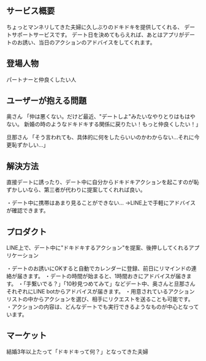 ## サービス概要
ちょっとマンネリしてきた夫婦に久しぶりのドキドキを提供してくれる、
デートサポートサービスです。
デート日を決めてもらえれば、あとはアプリがデートのお誘い、当日のアクションのアドバイスをしてくれます。

## 登場人物
パートナーと仲良くしたい人

## ユーザーが抱える問題
奥さん
「仲は悪くない。だけど最近、"デートしよ"みたいなやりとりはもはやない。
新婚の時のようなドキドキする関係に戻りたい！もっと仲良くしたい！」

旦那さん
「そう言われても、具体的に何をしたらいいのかわからない…それに今更恥ずかしい…」

## 解決方法
直接デートに誘ったり、デート中に自分からドキドキアクションを起こすのが恥ずかしいなら、第三者が代わりに提案してくれれば良い。

・デート中に携帯はあまり見ることができない…
→LINE上で手軽にアドバイスが確認できます。

## プロダクト
LINE上で、デート中に"ドキドキするアクション"を提案、後押ししてくれるアプリケーション

・デートのお誘いにOKすると自動でカレンダーに登録、前日にリマインドの連絡が届きます。
・デートの時間が始まると、1時間おきにアドバイスが届きます。
・「手繋いでる？」「10秒見つめてみて」などデート中、奥さんと旦那さんそれぞれにLINE botからアドバイスが届きます。
・用意されているアクションリストの中からアクションを選び、相手にリクエストを送ることも可能です。
・アクションの内容は、どんなデートでも実行できるようなものが中心となっています。

## マーケット
結婚3年以上たって「ドキドキって何？」となってきた夫婦
